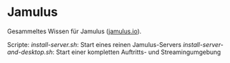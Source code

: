 # Jamulus
Gesammeltes Wissen für Jamulus ([jamulus.io](https://jamulus.io)).

Scripte: 
*install-server.sh*: Start eines reinen Jamulus-Servers
*install-server-and-desktop.sh*: Start einer kompletten Auftritts- und Streamingumgebung
